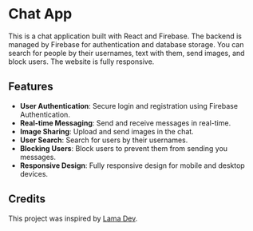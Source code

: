 # Chat App

This is a chat application built with React and Firebase. The backend is managed by Firebase for authentication and database storage. You can search for people by their usernames, text with them, send images, and block users. The website is fully responsive.

## Features

- **User Authentication**: Secure login and registration using Firebase Authentication.
- **Real-time Messaging**: Send and receive messages in real-time.
- **Image Sharing**: Upload and send images in the chat.
- **User Search**: Search for users by their usernames.
- **Blocking Users**: Block users to prevent them from sending you messages.
- **Responsive Design**: Fully responsive design for mobile and desktop devices.

## Credits

This project was inspired by [Lama Dev](https://www.youtube.com/@LamaDev).